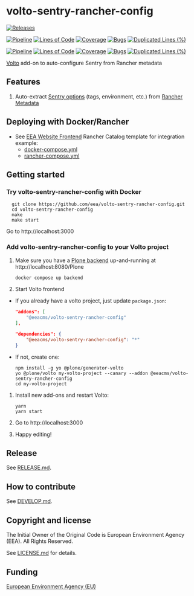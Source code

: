 # volto-sentry-rancher-config

[![Releases](https://img.shields.io/github/v/release/eea/volto-sentry-rancher-config)](https://github.com/eea/volto-sentry-rancher-config/releases)

[![Pipeline](https://ci.eionet.europa.eu/buildStatus/icon?job=volto-addons%2Fvolto-sentry-rancher-config%2Fmaster&subject=master)](https://ci.eionet.europa.eu/view/Github/job/volto-addons/job/volto-sentry-rancher-config/job/master/display/redirect)
[![Lines of Code](https://sonarqube.eea.europa.eu/api/project_badges/measure?project=volto-sentry-rancher-config-master&metric=ncloc)](https://sonarqube.eea.europa.eu/dashboard?id=volto-sentry-rancher-config-master)
[![Coverage](https://sonarqube.eea.europa.eu/api/project_badges/measure?project=volto-sentry-rancher-config-master&metric=coverage)](https://sonarqube.eea.europa.eu/dashboard?id=volto-sentry-rancher-config-master)
[![Bugs](https://sonarqube.eea.europa.eu/api/project_badges/measure?project=volto-sentry-rancher-config-master&metric=bugs)](https://sonarqube.eea.europa.eu/dashboard?id=volto-sentry-rancher-config-master)
[![Duplicated Lines (%)](https://sonarqube.eea.europa.eu/api/project_badges/measure?project=volto-sentry-rancher-config-master&metric=duplicated_lines_density)](https://sonarqube.eea.europa.eu/dashboard?id=volto-sentry-rancher-config-master)

[![Pipeline](https://ci.eionet.europa.eu/buildStatus/icon?job=volto-addons%2Fvolto-sentry-rancher-config%2Fdevelop&subject=develop)](https://ci.eionet.europa.eu/view/Github/job/volto-addons/job/volto-sentry-rancher-config/job/develop/display/redirect)
[![Lines of Code](https://sonarqube.eea.europa.eu/api/project_badges/measure?project=volto-sentry-rancher-config-develop&metric=ncloc)](https://sonarqube.eea.europa.eu/dashboard?id=volto-sentry-rancher-config-develop)
[![Coverage](https://sonarqube.eea.europa.eu/api/project_badges/measure?project=volto-sentry-rancher-config-develop&metric=coverage)](https://sonarqube.eea.europa.eu/dashboard?id=volto-sentry-rancher-config-develop)
[![Bugs](https://sonarqube.eea.europa.eu/api/project_badges/measure?project=volto-sentry-rancher-config-develop&metric=bugs)](https://sonarqube.eea.europa.eu/dashboard?id=volto-sentry-rancher-config-develop)
[![Duplicated Lines (%)](https://sonarqube.eea.europa.eu/api/project_badges/measure?project=volto-sentry-rancher-config-develop&metric=duplicated_lines_density)](https://sonarqube.eea.europa.eu/dashboard?id=volto-sentry-rancher-config-develop)

[Volto](https://github.com/plone/volto) add-on to auto-configure Sentry from Rancher metadata

## Features

1. Auto-extract [Sentry options](https://docs.voltocms.com/deploying/sentry/#configuration-options) (tags, environment, etc.) from [Rancher Metadata](https://rancher.com/docs/rancher/v1.6/en/rancher-services/metadata-service/)

## Deploying with Docker/Rancher

* See [EEA Website Frontend](https://github.com/eea/eea.rancher.catalog/blob/master/templates/eea-website-frontend) Rancher Catalog template for integration example:
  * [docker-compose.yml](https://github.com/eea/eea.rancher.catalog/blob/master/templates/eea-website-frontend/105/docker-compose.yml)
  * [rancher-compose.yml](https://github.com/eea/eea.rancher.catalog/blob/master/templates/eea-website-frontend/105/rancher-compose.yml)

## Getting started

### Try volto-sentry-rancher-config with Docker

      git clone https://github.com/eea/volto-sentry-rancher-config.git
      cd volto-sentry-rancher-config
      make
      make start

Go to http://localhost:3000

### Add volto-sentry-rancher-config to your Volto project

1. Make sure you have a [Plone backend](https://plone.org/download) up-and-running at http://localhost:8080/Plone

   ```Bash
   docker compose up backend
   ```

1. Start Volto frontend

* If you already have a volto project, just update `package.json`:

   ```JSON
   "addons": [
       "@eeacms/volto-sentry-rancher-config"
   ],

   "dependencies": {
       "@eeacms/volto-sentry-rancher-config": "*"
   }
   ```

* If not, create one:

   ```
   npm install -g yo @plone/generator-volto
   yo @plone/volto my-volto-project --canary --addon @eeacms/volto-sentry-rancher-config
   cd my-volto-project
   ```

1. Install new add-ons and restart Volto:

   ```
   yarn
   yarn start
   ```

1. Go to http://localhost:3000

1. Happy editing!

## Release

See [RELEASE.md](https://github.com/eea/volto-sentry-rancher-config/blob/master/RELEASE.md).

## How to contribute

See [DEVELOP.md](https://github.com/eea/volto-sentry-rancher-config/blob/master/DEVELOP.md).

## Copyright and license

The Initial Owner of the Original Code is European Environment Agency (EEA).
All Rights Reserved.

See [LICENSE.md](https://github.com/eea/volto-sentry-rancher-config/blob/master/LICENSE.md) for details.

## Funding

[European Environment Agency (EU)](http://eea.europa.eu)
